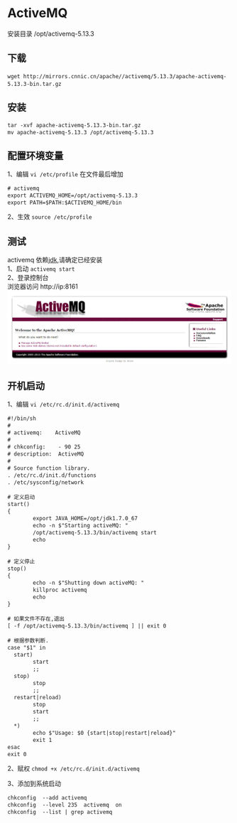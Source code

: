 # ActiveMQ

安装目录 /opt/activemq-5.13.3

## 下载
`wget http://mirrors.cnnic.cn/apache//activemq/5.13.3/apache-activemq-5.13.3-bin.tar.gz`

## 安装
```
tar -xvf apache-activemq-5.13.3-bin.tar.gz
mv apache-activemq-5.13.3 /opt/activemq-5.13.3
```

## 配置环境变量
1、编辑 `vi /etc/profile` 在文件最后增加 <br>
```
# activemq
export ACTIVEMQ_HOME=/opt/activemq-5.13.3
export PATH=$PATH:$ACTIVEMQ_HOME/bin
```
2、生效 `source /etc/profile`

## 测试
activemq 依赖[jdk](jdk.md),请确定已经安装 <br>
1、启动 `activemq start` <br>
2、登录控制台 <br>
浏览器访问 http://ip:8161 <br>
![activemq](../images/activemq-install.png)

## 开机启动
1、编辑 `vi /etc/rc.d/init.d/activemq`

```
#!/bin/sh
#
# activemq:    ActiveMQ
#
# chkconfig:    - 90 25 
# description:  ActiveMQ
#
# Source function library.
. /etc/rc.d/init.d/functions
. /etc/sysconfig/network
 
# 定义启动
start() 
{
        export JAVA_HOME=/opt/jdk1.7.0_67
        echo -n $"Starting activeMQ: "
        /opt/activemq-5.13.3/bin/activemq start
        echo
}

# 定义停止
stop() 
{
        echo -n $"Shutting down activeMQ: "
        killproc activemq 
        echo
}

# 如果文件不存在,退出
[ -f /opt/activemq-5.13.3/bin/activemq ] || exit 0
 
# 根据参数判断.
case "$1" in
  start)
        start
        ;;
  stop)
        stop
        ;;
  restart|reload)
        stop
        start
        ;;
  *)
        echo $"Usage: $0 {start|stop|restart|reload}"
        exit 1
esac
exit 0
```

2、赋权 `chmod +x /etc/rc.d/init.d/activemq`

3、添加到系统启动
```
chkconfig  --add activemq
chkconfig  --level 235  activemq  on
chkconfig  --list | grep activemq
```


